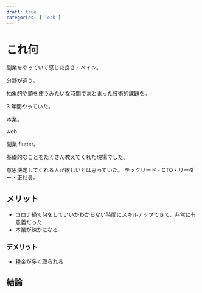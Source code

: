 ```yaml
---
draft: true
categories: ['Tech']
---
```


# これ何

副業をやっていて感じた良さ・ペイン。

分野が違う。

抽象的や頭を使うみたいな時間でまとまった技術的課題を。

3 年間やっていた。

本業。

web

副業
flutter。

基礎的なことをたくさん教えてくれた現場でした。

意思決定してくれる人が欲しいとは思っていた。
テックリード・CTO・リーダー・正社員。

## メリット

  - コロナ禍で何をしていいかわからない時間にスキルアップできて、非常に有意義だった
  - 本業が疎かになる

### デメリット

  - 税金が多く取られる

## 結論
